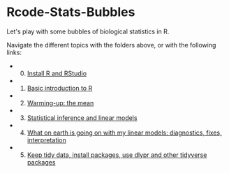 # Rcode-Stats-Bubbles
Let's play with some bubbles of biological statistics in R.

Navigate the different topics with the folders above, or with the following links:
* 0. [Install R and RStudio](https://github.com/timotheenivalis/Rcode-Stats-Bubbles/tree/master/00.Install)
* 1. [Basic introduction to R](https://github.com/timotheenivalis/Rcode-Stats-Bubbles/tree/master/01.IntroToR)
* 2. [Warming-up: the mean](https://github.com/timotheenivalis/Rcode-Stats-Bubbles/tree/master/02.TheMean)
* 3. [Statistical inference and linear models](https://github.com/timotheenivalis/Rcode-Stats-Bubbles/tree/master/03.linear_models)
* 4. [What on earth is going on with my linear models: diagnostics, fixes, interpretation](https://github.com/timotheenivalis/Rcode-Stats-Bubbles/blob/master/04.linear_models_part2)
* 5. [Keep tidy data, install packages, use dlypr and other tidyverse packages](https://github.com/timotheenivalis/Rcode-Stats-Bubbles/tree/master/05.tidy-data-1)
